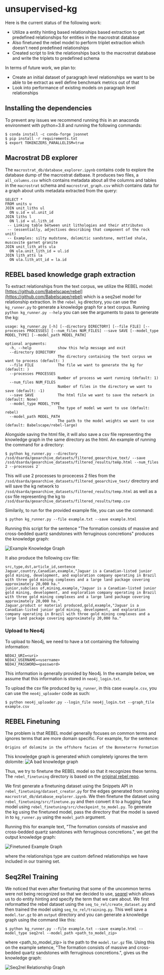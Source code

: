 # unsupervised-kg

Here is the current status of the following work:
- Utilize a entity hinting based relationships based extraction to get predefined relationships for entities in the macrostrat database
- Also finetuned the rebel model to perform triplet extraction which doesn’t need predefined relationships
- Created script to link the relationships back to the macrostrat database and write the triplets to predefined schema

In terms of future work, we plan to:
- Create an initial dataset of paragraph level relationships we want to be able to be extract as well define benchmark metrics out of that
- Look into performance of existing models on paragraph level relationships

## Installing the dependencies

To prevent any issues we recommend running this in an anaconda environment with python=3.8 and running the following commands: 
```
$ conda install -c conda-forge jsonnet
$ pip install -r requirements.txt
$ export TOKENIZERS_PARALLELISM=true
```

## Macrostrat DB explorer

The `macrostrat_db/database_explorer.ipynb` contains code to explore the database dump of the macrostrat datbase. It produces two files, a `all_columns.csv` which contains metadata
about all the columns and tables in the `macrostrat` schema and `macrostrat_graph.csv` which contains data for a graph about units metadata extracted from the query:

```
SELECT *
FROM units u
JOIN unit_liths ul
  ON u.id = ul.unit_id
JOIN liths l
  ON l.id = ul.lith_id
 -- Linking table between unit lithologies and their attributes
 -- (essentially, adjectives describing that component of the rock unit)
 -- Examples: silty mudstone, dolomitic sandstone, mottled shale, muscovite garnet granite
JOIN unit_lith_atts ula
  ON ula.unit_lith_id = ul.id
JOIN lith_atts la
  ON ula.lith_att_id = la.id
```

## REBEL based knowledge graph extraction

To extract relationships from the text corpus, we utilize the REBEL model: [https://github.com/Babelscape/rebel](https://github.com/Babelscape/rebel) which is a seq2sel model for relationship extraction.
In the `rebel_kg` directory, you can use the `kg_runner.py` to generate a knowledge graph for a text corpus. Running `python kg_runner.py --help` you can see the arguments to pass to generate the kg:
```
usage: kg_runner.py [-h] [--directory DIRECTORY] [--file FILE] [--processes PROCESSES] [--num_files NUM_FILES] --save SAVE [--model_type MODEL_TYPE] [--model_path MODEL_PATH]

optional arguments:
  -h, --help            show this help message and exit
  --directory DIRECTORY 
                        The directory containing the text corpus we want to process (default: )
  --file FILE           The file we want to generate the kg for (default: )
  --processes PROCESSES 
                        Number of process we want running (default: 1)
  --num_files NUM_FILES 
                        Number of files in the directory we want to save (default: -1)
  --save SAVE           The html file we want to save the network in (default: None)
  --model_type MODEL_TYPE
                        The type of model we want to use (default: rebel)
  --model_path MODEL_PATH
                        The path to the model weights we want to use (default: Babelscape/rebel-large)
```

Alongside saving the html file, it will also save a csv file representing the knowledge graph in the same directory as the html. An example of running the command for a directory: 
```
$ python kg_runner.py --directory /ssd/dsarda/geoarchive_datasets/filtered_geoarchive_text/ --save /ssd/dsarda/geoarchive_datasets/filtered_results/temp.html --num_files 2 --processes 2`
```
This will use 2 processes to procecess 2 files from the `/ssd/dsarda/geoarchive_datasets/filtered_geoarchive_text/` directory and will save the kg network to `/ssd/dsarda/geoarchive_datasets/filtered_results/temp.html` as well as a csv file representing the kg to `/ssd/dsarda/geoarchive_datasets/filtered_results/temp.csv`

Similarily, to run for the provided example file, you can use the command:
```
$ python kg_runner.py --file example.txt --save example.html
```

Running this script for the sentence "The formation consists of massive and cross-bedded quartz sandstones with ferruginous concretions" produces the knowledge graph:

![Example Knowledge Graph](images/example_kg.jpg)

It also produce the following csv file:
```
src,type,dst,article_id,sentence
Jaguar,country,Canadian,example,"Jaguar is a Canadian-listed junior gold mining, development, and exploration company operating in Brazil with three gold mining complexes and a large land package covering approximately 20,000 ha."
junior,subclass of,mining,example,"Jaguar is a Canadian-listed junior gold mining, development, and exploration company operating in Brazil with three gold mining complexes and a large land package covering approximately 20,000 ha."
Jaguar,product or material produced,gold,example,"Jaguar is a Canadian-listed junior gold mining, development, and exploration company operating in Brazil with three gold mining complexes and a large land package covering approximately 20,000 ha."
```

### Upload to Neo4j

To upload to Neo4j, we need to have a txt containing the following information:
```
NEO4J_URI=<uri>
NEO4J_USERNAME=<username>
NEO4J_PASSWORD=<password>
```
This information is generally provided by Neo4j. In the example below, we assume that this information is stored in `neo4j_login.txt`.

To upload the csv file produced by `kg_runner`, in this case `example.csv`, you can use the `neo4j_uploader` code as such:
```
$ python neo4j_uploader.py --login_file neo4j_login.txt --graph_file example.csv
```

## REBEL Finetuning

The problem is that REBEL model generally focuses on common terms and ignores terms that are more domain specific. For example, for the sentence:
```
Origins of dolomite in the offshore facies of the Bonneterre Formation
```

This knowledge graph is generated which completely ignores the term dolomite:
![A bad knowledge graph](images/failed_kg.jpg)


Thus, we try to finetune the REBEL model so that it recognizes these terms. The `rebel_finetuning` directory is based on the [original rebel repo](https://github.com/Babelscape/rebel). 

We first generate a finetuning dataset using the Snippets API in `rebel_finetuning/dataset_creator.py` for the edges generated from running `macrostrat_db/database_explorer.ipynb`. We then finetune the dataset using `rebel_finetuning/src/finetune.py` and then convert it to a hugging face model using `rebel_finetuning/src/checkpoint_to_model.py`. To generate the kg using the finetuned model, pass the directory that the model is saved in to `kg_runner.py` using the `model_path` argument. 

Running this for example text, "The formation consists of massive and cross-bedded quartz sandstones with ferruginous concretions.", we get the output knowledge graph:

![Finetuned Example Graph](images/finetuned_kg.jpg)

where the relationships type are custom defined relationships we have included in our training set. 

## Seq2Rel Training

We noticed that even after finetuning that some of the uncommon terms were not being recognized so that we decided to use, [seqrel](https://github.com/JohnGiorgi/seq2rel) which allows us to do entity hinting and specify the term that we care about. We first reformatted the rebel dataset using the `seq_to_rel/create_dataset.py` and then trained the model using `seq_to_rel/training.py`. This well save a `model.tar.gz` to an `output` directory and you can generate a knowledge graph using the command like this:
```
$ python kg_runner.py --file example.txt --save example.html --model_type seq2rel --model_path <path_to_model_zip>
```

where <path_to_model_zip> is the path to the `model.tar.gz` file. Using this on the example setence, "The formation consists of massive and cross-bedded quartz sandstones with ferruginous concretions.", gives us the knowledge graph:

![Seq2rel Relationship Graph](images/seq2rel_kg.jpg)
